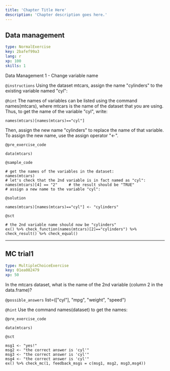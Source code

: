 ```yaml
---
title: 'Chapter Title Here'
description: 'Chapter description goes here.'
---
```


## Data management

```yaml
type: NormalExercise
key: 2bafef99a3
lang: r
xp: 100
skills: 1
```

Data Management 1 - Change variable name

`@instructions`
Using the dataset mtcars, assign the name "cylinders" to the existing variable named "cyl":

`@hint`
The names of variables can be listed using the command names(mtcars), where mtcars is the name of the dataset that you are using.
Thus, to get the name of the variable "cyl", write:  
``` {r}
names(mtcars)[names(mtcars)=="cyl"]
```
Then, assign the new name "cylinders" to replace the name of that variable. To assign the new name, use the assign operator "<-".

`@pre_exercise_code`
```{r}
data(mtcars)
```

`@sample_code`
```{r}
# get the names of the variables in the dataset:
names(mtcars)
# let's check that the 2nd variable is in fact named as "cyl":
names(mtcars)[4] == "2"     # the result should be "TRUE"
# assign a new name to the variable "cyl":

```

`@solution`
```{r}
names(mtcars)[names(mtcars)=="cyl"] <- "cylinders"
```

`@sct`
```{r}
# the 2nd variable name should now be "cylinders"
ex() %>% check_function(names(mtcars)[2]=="cylinders") %>% check_result() %>% check_equal() 
```

---

## MC trial1

```yaml
type: MultipleChoiceExercise
key: 01ea082479
xp: 50
```

In the mtcars dataset, what is the name of the 2nd variable (column 2 in the data.frame)?

`@possible_answers`
list=(["cyl"], "mpg", "weight", "speed")

`@hint`
Use the command names(dataset) to get the names:

`@pre_exercise_code`
```{r}
data(mtcars)
```

`@sct`
```{r}
msg1 <- "yes!"
msg2 <- "the correct answer is 'cyl'"
msg3 <- "the correct answer is 'cyl'"
msg4 <- "the correct answer is 'cyl'"
ex() %>% check_mc(1, feedback_msgs = c(msg1, msg2, msg3,msg4))
```

